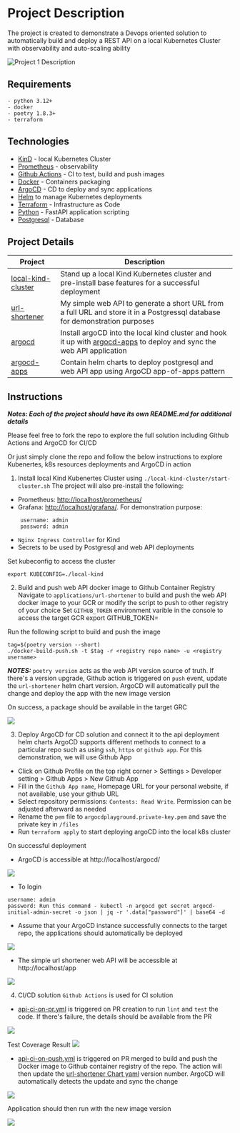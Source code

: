 # Project Description

The project is created to demonstrate a Devops oriented solution to automatically build and deploy a REST API on a local Kubernetes Cluster with observability and auto-scaling ability

![Project 1 Description](../docs/images/project.png)

## Requirements
```
- python 3.12+
- docker 
- poetry 1.8.3+
- terraform
```

## Technologies 

- [KinD](https://kind.sigs.k8s.io/) - local Kubernetes Cluster
- [Prometheus](https://prometheus.io/) - observability
- [Github Actions](https://docs.github.com/en/actions) - CI to test, build and push images
- [Docker](https://www.docker.com/) - Containers packaging 
- [ArgoCD](https://argo-cd.readthedocs.io/en/stable/) - CD to deploy and sync applications
- [Helm](https://helm.sh/) to manage Kubernetes deployments
- [Terraform](https://developer.hashicorp.com/terraform) - Infrastructure as Code
- [Python](https://www.python.org/) - FastAPI application scripting
- [Postgresql](https://www.postgresql.org/) - Database


## Project Details

| Project | Description |
|-------------|-------------|
| [local-kind-cluster](./local-kind-cluster/) | Stand up a local Kind Kubernetes cluster and pre-install base features for a successful deployment |
| [url-shortener](../applications/url-shortener/) | My simple web API to generate a short URL from a full URL and store it in a Postgressql database for demonstration purposes |
| [argocd](./argocd/) | Install argoCD into the local kind cluster and hook it up with [argocd-apps](./argocd-apps/) to deploy and sync the web API application |
| [argocd-apps](./argocd-apps/) | Contain helm charts to deploy postgresql and web API app using ArgoCD app-of-apps pattern |

## Instructions

***Notes: Each of the project should have its own README.md for additional details***

Please feel free to fork the repo to explore the full solution including Github Actions and ArgoCD for CI/CD

Or just simply clone the repo and follow the below instructions to explore Kubenertes, k8s resources deployments and ArgoCD in action

1. Install local Kind Kubenertes Cluster using `./local-kind-cluster/start-cluster.sh` 
The project will also pre-install the following:
- Prometheus: [http://localhost/prometheus/](http://localhost/prometheus/)
- Grafana: [http://localhost/grafana/](http://localhost/grafana/). For demonstration purpose: 
``` 
    username: admin
    password: admin
```
- `Nginx Ingress Controller` for Kind
- Secrets to be used by Postgresql and web API deployments

Set kubeconfig to access the cluster

    export KUBECONFIG=./local-kind

2. Build and push web API docker image to Github Container Registry
Navigate to `applications/url-shortener` to build and push the web API docker image to your GCR or modify the script to push to other registry of your choice
Set `GITHUB_TOKEN` environment varible in the console to access the target GCR
    export GITHUB_TOKEN=<PAT>

Run the following script to build and push the image

    tag=$(poetry version --short)
    ./docker-build-push.sh -t $tag -r <registry repo name> -u <registry username>

***NOTES:*** `poetry version` acts as the web API version source of truth. If there's a version upgrade, Github action is triggered on `push` event, update the `url-shortener` helm chart version. ArgoCD will automatically pull the change and deploy the app with the new image version

On success, a package should be available in the target GRC

![](../docs/images/package.png)

3. Deploy ArgoCD for CD solution and connect it to the api deployment helm charts
ArgoCD supports different methods to connect to a particular repo such as using `ssh`, `https` or `github app`. For this demonstration, we will use Github App
- Click on Github Profile on the top right corner > Settings > Developer setting > Github Apps > New Github App
- Fill in the `Github App name`, Homepage URL for your personal website, if not available, use your github URL
- Select repository permissions: `Contents: Read Write`. Permission can be adjusted afterward as needed
- Rename the `pem` file to `argocdplayground.private-key.pem` and save the private key in `/files` 
- Run `terraform apply` to start deploying argoCD into the local k8s cluster

On successful deployment
- ArgoCD is accessible at http://localhost/argocd/

![](../docs/images/argo.png)

- To login

```
username: admin
password: Run this command - kubectl -n argocd get secret argocd-initial-admin-secret -o json | jq -r '.data["password"]' | base64 -d
```

- Assume that your ArgoCD instance successfully connects to the target repo, the applications should automatically be deployed

![](../docs/images/deployed_app_of_apps.png)

- The simple url shortener web API will be accessible at http://localhost/app

![](../docs/images/api.png)

4. CI/CD solution
`Github Actions` is used for CI solution 

- [api-ci-on-pr.yml](../.github/workflows/api-ci-on-pr.yml) is triggered on PR creation to run `lint` and `test` the code. If there's failure, the details should be available from the PR

![](../docs/images/lint-failure.png)

Test Coverage Result
![](../docs/images/test-result.png)

- [api-ci-on-push.yml](../.github/workflows/api-ci-on-push.yml) is triggered on PR merged to build and push the Docker image to Github container registry of the repo. The action will then update the [url-shortener Chart yaml](./argocd-apps/url-shortener/Chart.yaml) version number. ArgoCD will automatically detects the update and sync the change

![](../docs/images/argo-cd.png)

Application should then run with the new image version

![](../docs/images/new-image.png)